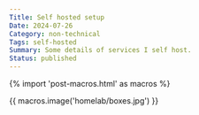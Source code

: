 ```yaml
---
Title: Self hosted setup
Date: 2024-07-26
Category: non-technical
Tags: self-hosted
Summary: Some details of services I self host.
Status: published
---
```


{% import 'post-macros.html' as macros %}

{{ macros.image('homelab/boxes.jpg') }}
